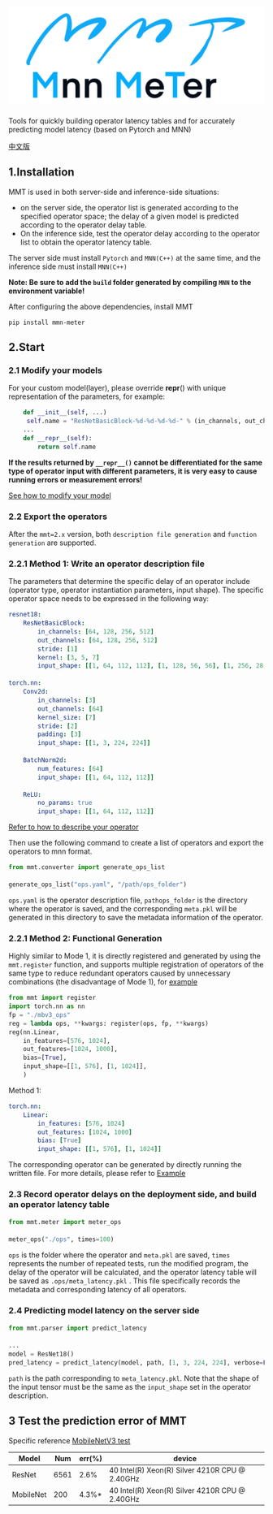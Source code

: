 ![img.png](img.png)
---
Tools for quickly building operator 
latency tables and for accurately predicting 
model latency (based on Pytorch and MNN)

[中文版](README_zh.md)
## 1.Installation
MMT is used in both server-side and inference-side situations: 
* on the server side, the operator list is generated according to the specified operator space; 
the delay of a given model is predicted according to the operator delay table. 
* On the inference side, test the operator delay according to the operator list to obtain the operator latency table. 

The server side must install `Pytorch` and `MNN(C++)` at the same time, 
and the inference side must install `MNN(C++)` 

**Note: Be sure to add the `build` folder generated by compiling `MNN` to the environment variable!**

After configuring the above dependencies, install MMT
```
pip install mmn-meter
```

## 2.Start
### 2.1 Modify your models
For your custom model(layer), please override __repr__() with unique representation of the parameters, for example:
```python
    def __init__(self, ...)
     self.name = "ResNetBasicBlock-%d-%d-%d-%d-" % (in_channels, out_channels, stride, kernel)
    ...
    def __repr__(self):
        return self.name
```
**If the results returned by `__repr__()` cannot be differentiated for the same type of operator input with different parameters, 
it is very easy to cause running errors or measurement errors!**

[See how to modify your model](docs/configuration.md)

### 2.2 Export the operators
After the `mmt=2.x` version, both 
`description file generation` and `function generation` are supported.
### 2.2.1 Method 1: Write an operator description file
The parameters that determine the specific delay of 
an operator include (operator type, operator 
instantiation parameters, input shape). 
The specific operator space 
needs to be expressed in the following way:
```yaml
resnet18:
    ResNetBasicBlock:
        in_channels: [64, 128, 256, 512]
        out_channels: [64, 128, 256, 512]
        stride: [1]
        kernel: [3, 5, 7]
        input_shape: [[1, 64, 112, 112], [1, 128, 56, 56], [1, 256, 28, 28], [1, 512, 14, 14]]

torch.nn:
    Conv2d:
        in_channels: [3]
        out_channels: [64]
        kernel_size: [7]
        stride: [2]
        padding: [3]
        input_shape: [[1, 3, 224, 224]]

    BatchNorm2d:
        num_features: [64]
        input_shape: [[1, 64, 112, 112]]

    ReLU:
        no_params: true
        input_shape: [[1, 64, 112, 112]]
```
[Refer to how to describe your operator](docs/configuration.md)

Then use the following command to create a list of operators and export the operators to mnn format.
```python
from mmt.converter import generate_ops_list

generate_ops_list("ops.yaml", "/path/ops_folder")
```
`ops.yaml` is the operator description file, 
`pathops_folder` is the directory where 
the operator is saved, and the corresponding 
`meta.pkl` will be generated in this directory 
to save the metadata information of the operator.

### 2.2.1 Method 2: Functional Generation
Highly similar to Mode 1, it is directly registered and generated by using the `mmt.register` function, and supports multiple registration of operators of the same type to reduce redundant operators caused by unnecessary combinations (the disadvantage of Mode 1),
for [example](demo/MobileNetV3/convert.py)
```python
from mmt import register
import torch.nn as nn
fp = "./mbv3_ops"
reg = lambda ops, **kwargs: register(ops, fp, **kwargs)
reg(nn.Linear,
    in_features=[576, 1024],
    out_features=[1024, 1000],
    bias=[True],
    input_shape=[[1, 576], [1, 1024]],
    )
```
Method 1:
```yaml
torch.nn:
    Linear:
        in_features: [576, 1024]
        out_features: [1024, 1000]
        bias: [True]
        input_shape: [[1, 576], [1, 1024]]
```
The corresponding operator can be generated by directly running the written file. For more details,
please refer to [Example](demo/MobileNetV3/tutorial.md)


### 2.3 Record operator delays on the deployment side, and build an operator latency table

```python
from mmt.meter import meter_ops

meter_ops("./ops", times=100)
```
`ops` is the folder where the operator and `meta.pkl` are saved, 
`times` represents the number of repeated tests, 
run the modified program, the delay of the operator 
will be calculated, and the operator latency table will be 
saved as `.ops/meta_latency.pkl` . This file 
specifically records the metadata and corresponding 
latency of all operators.

### 2.4 Predicting model latency on the server side

```python
from mmt.parser import predict_latency

...
model = ResNet18()
pred_latency = predict_latency(model, path, [1, 3, 224, 224], verbose=False)
```
`path` is the path corresponding to `meta_latency.pkl`. 
Note that the shape of the input tensor must be 
the same as the `input_shape` set in the operator 
description.

## 3 Test the prediction error of MMT
Specific reference [MobileNetV3 test](demo/MobileNetV3/tutorial.md)

|Model|Num|err(%)|device|
|----|----|----|----|
|ResNet|6561|2.6%|  40  Intel(R) Xeon(R) Silver 4210R CPU @ 2.40GHz|
|MobileNet|200|4.3%*| 40  Intel(R) Xeon(R) Silver 4210R CPU @ 2.40GHz|
